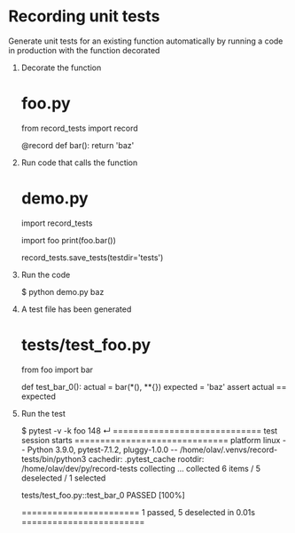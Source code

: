 # Recording unit tests

Generate unit tests for an existing function automatically by running a code in production
with the function decorated 

1. Decorate the function

    # foo.py
    from record_tests import record


    @record
    def bar():
        return 'baz'


2. Run code that calls the function

    # demo.py
    import record_tests

    import foo
    print(foo.bar())

    record_tests.save_tests(testdir='tests')


3. Run the code

    $ python demo.py
    baz


4. A test file has been generated

    # tests/test_foo.py
    from foo import bar


    def test_bar_0():
        actual = bar(*(), **{})
        expected = 'baz'
        assert actual == expected


5. Run the test

    $ pytest -v -k foo                                                                                                                                                                                   148 ↵
    ============================= test session starts ==============================
    platform linux -- Python 3.9.0, pytest-7.1.2, pluggy-1.0.0 -- /home/olav/.venvs/record-tests/bin/python3
    cachedir: .pytest_cache
    rootdir: /home/olav/dev/py/record-tests
    collecting ... collected 6 items / 5 deselected / 1 selected

    tests/test_foo.py::test_bar_0 PASSED                                     [100%]

    ======================= 1 passed, 5 deselected in 0.01s ========================
    
